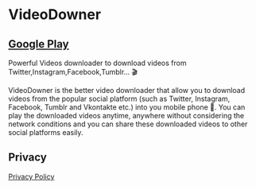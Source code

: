 # VideoDowner

## [Google Play](https://play.google.com/store/apps/details?id=com.video.downloader.download.video.browser)

Powerful Videos downloader to download videos from Twitter,Instagram,Facebook,Tumblr... 🎬

VideoDowner is the better video downloader that allow you to download videos from the popular social platform (such as Twitter, Instagram, Facebook, Tumblr and Vkontakte etc.) into you mobile phone 📱. You can play the downloaded videos anytime, anywhere without considering the network conditions and you can share these downloaded videos to other social platforms easily.

## Privacy

[Privacy Policy](./privacy/privacy_policy.html)
